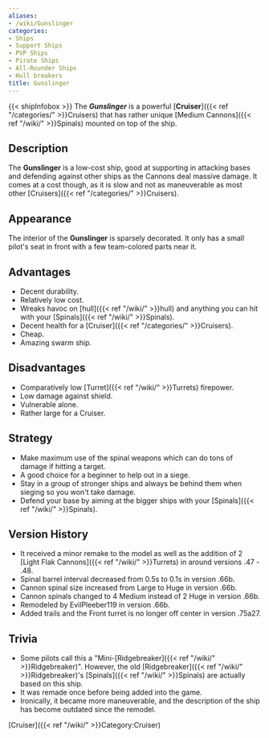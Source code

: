 ```yaml
---
aliases:
- /wiki/Gunslinger
categories:
- Ships
- Support Ships
- PVP Ships
- Pirate Ships
- All-Rounder Ships
- Hull breakers
title: Gunslinger
---
```


{{< shipInfobox >}} The **_Gunslinger_** is a powerful [**Cruiser**]({{< ref "/categories/" >}}Cruisers) that has rather unique [Medium Cannons]({{< ref "/wiki/" >}}Spinals) mounted on top of the ship. 

## Description

The **Gunslinger** is a low-cost ship, good at supporting in attacking bases and defending against other ships as the Cannons deal massive damage. It comes at a cost though, as it is slow and not as maneuverable as most other [Cruisers]({{< ref "/categories/" >}}Cruisers).

## Appearance

The interior of the **Gunslinger** is sparsely decorated. It only has a small pilot's seat in front with a few team-colored parts near it.

## Advantages

- Decent durability.
- Relatively low cost.
- Wreaks havoc on [hull]({{< ref "/wiki/" >}}hull) and anything you can hit with your [Spinals]({{< ref "/wiki/" >}}Spinals).
- Decent health for a [Cruiser]({{< ref "/categories/" >}}Cruisers).
- Cheap.
- Amazing swarm ship.

## Disadvantages

- Comparatively low [Turret]({{< ref "/wiki/" >}}Turrets) firepower.
- Low damage against shield.
- Vulnerable alone.
- Rather large for a Cruiser.

## Strategy

- Make maximum use of the spinal weapons which can do tons of damage if hitting a target.
- A good choice for a beginner to help out in a siege.
- Stay in a group of stronger ships and always be behind them when sieging so you won't take damage.
- Defend your base by aiming at the bigger ships with your [Spinals]({{< ref "/wiki/" >}}Spinals).

## Version History 

- <span>It received a minor remake to the model as well as the addition of 2 [Light Flak Cannons]({{< ref "/wiki/" >}}Turrets) in around versions .47 - .48.</span>
- Spinal barrel interval decreased from 0.5s to 0.1s in version .66b.
- Cannon spinal size increased from Large to Huge in version .66b.
- Cannon spinals changed to 4 Medium instead of 2 Huge in version .66b.
- Remodeled by EvilPleeber119 in version .66b.
- Added trails and the Front turret is no longer off center in version .75a27.

## Trivia

- Some pilots call this a "Mini-[Ridgebreaker]({{< ref "/wiki/" >}}Ridgebreaker)". However, the old [Ridgebreaker]({{< ref "/wiki/" >}}Ridgebreaker)'s [Spinals]({{< ref "/wiki/" >}}Spinals) are actually based on this ship.
- It was remade once before being added into the game.
- Ironically, it became more maneuverable, and the description of the ship has become outdated since the remodel.

[Cruiser]({{< ref "/wiki/" >}}Category:Cruiser)